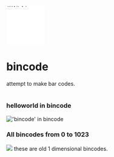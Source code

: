 
<img src="https://raw.githubusercontent.com/tusharhero/bincode/main/bincode.png" alt="'bincode' in bincode" width="100"/>

# bincode

attempt to make bar codes.

#

### helloworld in bincode
<img src="https://raw.githubusercontent.com/tusharhero/bincode/main/helloworld.png" alt="'bincode' in bincode" width="300"/>


### All bincodes from 0 to 1023
![](https://github.com/tusharhero/bincode/raw/main/0to1023/0to1023.gif)
these are old 1 dimensional bincodes.